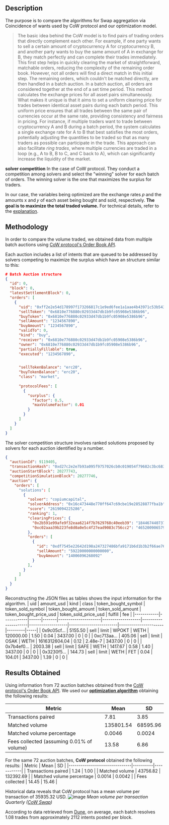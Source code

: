 ## Description
The purpose is to compare the algorithms for Swap aggregation via Coincidence of wants used by CoW protocol and our optimization model. 

> The basic idea behind the CoW model is to find pairs of trading orders that directly complement each other. For example, if one party wants to sell a certain amount of cryptocurrency A for cryptocurrency B, and another party wants to buy the same amount of A in exchange for B, they match perfectly and can complete their trades immediately. This first step helps in quickly clearing the market of straightforward, matchable orders, reducing the complexity of the remaining order book. However, not all orders will find a direct match in this initial step. The remaining orders, which couldn't be matched directly, are then handled in a batch auction. In a batch auction, all orders are considered together at the end of a set time period. This method calculates the exchange prices for all asset pairs simultaneously. What makes it unique is that it aims to set a uniform clearing price for trades between identical asset pairs during each batch period. This uniform price ensures that all trades between the same pair of currencies occur at the same rate, providing consistency and fairness in pricing. For instance, if multiple traders want to trade between cryptocurrency A and B during a batch period, the system calculates a single exchange rate for A to B that best satisfies the most orders, potentially adjusting the quantities to be traded so that as many traders as possible can participate in the trade. This approach can also facilitate *ring trades*, where multiple currencies are traded in a loop (e.g., A to B, B to C, and C back to A), which can significantly increase the liquidity of the market. 

**solver competition**
In the case of CoW protocol. They conduct a competition among solvers and select the "winning" solver for each batch of orders. The winning solver is the one that maximizes the surplus for traders. 

In our case, the variables being optimized are the exchange rates 𝑝 and the amounts x and 𝑦 of each asset being bought and sold, respectively. **The goal is to maximize the total traded volume.** For technical details, refer to the [explanation](https://hackmd.io/@pkzpf-CcSQCT_9b6FGtTPg/r1FU_HhD0).

## Methodology
In order to compare the volume traded, we obtained data from multiple batch auctions using [CoW protocol's Order Book API](https://docs.cow.fi/cow-protocol/reference/apis/orderbook).

Each auction includes a list of intents that are queued to be addressed by solvers competing to maximize the surplus which have an structure similar to this: 

```json
# Batch Auction structure
{
  "id": 0,
  "block": 0,
  "latestSettlementBlock": 0,
  "orders": [
    {
      "uid": "0xff2e2e54d178997f173266817c1e9ed6fee1a1aae4b43971c53b543cffcc2969845c6f5599fbb25dbdd1b9b013daf85c03f3c63763e4bc4a",
      "sellToken": "0x6810e776880c02933d47db1b9fc05908e5386b96",
      "buyToken": "0x6810e776880c02933d47db1b9fc05908e5386b96",
      "sellAmount": "1234567890",
      "buyAmount": "1234567890",
      "validTo": 0,
      "kind": "buy",
      "receiver": "0x6810e776880c02933d47db1b9fc05908e5386b96",
      "owner": "0x6810e776880c02933d47db1b9fc05908e5386b96",
      "partiallyFillable": true,
      "executed": "1234567890",


      "sellTokenBalance": "erc20",
      "buyTokenBalance": "erc20",
      "class": "market",
      
      "protocolFees": [
        {
          "surplus": {
            "factor": 0.5,
            "maxVolumeFactor": 0.01
          }
        }
      ]
    }
  ]
}
```

The solver competition structure involves ranked solutions proposed by solvers for each auction identified by a number.

```json
{
  "auctionId": 9119405,
  "transactionHash": "0xd27c2e2e7b93a095f9757026cb0c019054f79682c3bc683cbedf9af982d2610c",
  "auctionStartBlock": 20277743,
  "competitionSimulationBlock": 20277746,
  "auction": {
    "orders": [
      "solutions": [
        {
          "solver": "copiumcapital",
          "solverAddress": "0x16c473448e770ff647c69cbe19e28528877fba1b",
          "score": "2619094225286",
          "ranking": 1,
          "clearingPrices": {
            "0x2b591e99afe9f32eaa6214f7b7629768c40eeb39": "18446744073709551616",
            "0xc02aaa39b223fe8d0a0e5c4f27ead9083c756cc2": "4652009065799291"
          },
          "orders": [
            {
              "id": "0xdf7545e22642d198a247327486bfa9171b6d1b3b2f66ae76f134f55fef9072ba340a637a0704ea65aa51d5d59f2dc574be5d1976668ed2bc",
              "sellAmount": "59220000000000000",
              "buyAmount": "14006096268092"
            }
          ],
        }
      ]
    ]
  }
}
```
Reconstructing the JSON files as tables shows the input information for the algorithm.
| uid        | amount_usd | kind | class | token_bought_symbol | token_sold_symbol | token_bought_amount | token_sold_amount | token_bought_price_usd | token_sold_price_usd | fulfill | fee |
|------------|------------|------|-------|---------------------|-------------------|---------------------|-------------------|------------------------|----------------------|---------|-----|
| 0x9c05cf... | 5155.50    | sell | limit | WPOKT               | WETH              | 120000.00           | 1.50              | 0.04                   | 3437.00              | 0       | 0   |
| 0xc713aa... | 405.06     | sell | limit | OSAK                | WETH              | 1616312604.04       | 0.12              | 2.48e-7                   | 3437.00              | 0       | 0   |
| 0x7b4ef0... | 2003.38    | sell | limit | SAFE                | WETH              | 1417.67             | 0.58              | 1.40                   | 3437.00              | 0       | 0   |
| 0x3230f5... | 144.73     | sell | limit | WETH                | FET               | 0.04                | 104.01            | 3437.00                | 1.39                 | 0       | 0   |




## Results Obtained

Using information from 72 auction batches obtained from the [CoW protocol's Order Book API](https://docs.cow.fi/cow-protocol/reference/apis/orderbook). We used our [**optimization algorithm**](https://hackmd.io/@pkzpf-CcSQCT_9b6FGtTPg/r1FU_HhD0) obtaining the following results:

| Metric                                   | Mean      | SD        |
|------------------------------------------|-----------|-----------|
| Transactions paired                      | 7.81      | 3.85      |
| Matched volume                           | 135801.54 | 68595.96  |
| Matched volume percentage                | 0.0046      | 0.0024      |
| Fees collected (assuming 0.01% of volume)| 13.58     | 6.86      |

For the same 72 auction batches, **CoW protocol** obtained the following results:
| Metric                        | Mean     | SD         |
|-------------------------------|----------|------------|
| Transactions paired           | 1.24     | 1.00       |
| Matched volume                | 43756.82 | 132392.69  |
| Matched volume percentage     | 0.0014     | 0.0042       |
| Fees collected                | 14.45    | 15.46      |


Historical data reveals that CoW protocol has a mean volume per transaction of 35935.32 USD. 
![image](https://hackmd.io/_uploads/rksWbA6wA.png)
*Mean volume per transaction Quarterly ([CoW Swap](https://dune.com/cowprotocol/cowswap-trades))*

According to data retrieved from [Dune](https://dune.com/cowprotocol/batch-history), on average, each batch resolves 1.08 trades from approximately 2112 intents posted per block.

